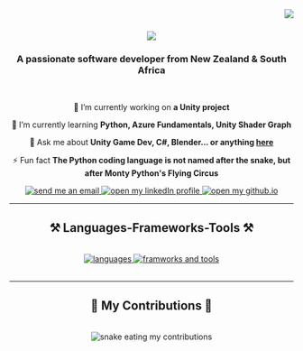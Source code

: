 <img align="right" src="https://visitor-badge.laobi.icu/badge?page_id=TTTTimothyyyy.TTTTimothyyyy" />

<h1 align="center">
    <img src="https://readme-typing-svg.herokuapp.com/?font=Righteous&size=35&center=true&vCenter=true&width=500&height=70&duration=4000&lines=Hi+There!+👋;+I'm+Timothy+Dunn!;" />
</h1>

<h3 align="center">A passionate software developer from New Zealand & South Africa</h3>

<br/>

<div align="center">
 
 🔭 I’m currently working on **a Unity project**
 
 🌱 I’m currently learning **Python, Azure Fundamentals, Unity Shader Graph**

💬 Ask me about **Unity Game Dev, C#, Blender... or anything [here](https://github.com/TTTTimothyyyy/TTTTimothyyyy/issues)**

⚡ Fun fact **The Python coding language is not named after the snake, but after Monty Python's Flying Circus**

 </div>
 
<div align="center"> 
  <a href="mailto:timothytylerdunn@gmail.com">
    <img alt="send me an email" src="https://img.shields.io/badge/Gmail-333333?style=for-the-badge&logo=gmail&logoColor=red" />
  </a>
  <a href="https://linkedin.com/in/timothy-dunn-055657199/" target="_blank">
    <img alt="open my linkedIn profile" src="https://img.shields.io/badge/LinkedIn-0077B5?style=for-the-badge&logo=linkedin&logoColor=white" target="_blank" />
  </a>
  <a href="https://TTTTimothyyyy.github.io" target="_blank">
     <img alt="open my github.io" src="https://img.shields.io/badge/Portfolio-FF5722?style=for-the-badge&logo=todoist&logoColor=white" target="_blank" /> <!-- sqlite, safari, google-chrome are other good icon options -->
  </a>
</div>

 <hr/>
 
<h2 align="center">⚒️ Languages-Frameworks-Tools ⚒️</h2>
<br/>
<div align="center">
<!--<p align="center">-->
  <a href="https://skillicons.dev">
    <img alt="languages" src="https://skillicons.dev/icons?i=cs,html,css,kotlin,python" />
    <img alt="framworks and tools" src="https://skillicons.dev/icons?i=unity,blender,visualstudio,vscode,github,postman,androidstudio,githubactions" />
  </a>
</div>
<!--</p>-->


<!-- <div align="center">
    <img alt="languages" src="https://skillicons.dev/icons?i=CS,HTML,CSS,Kotlin-Dark,Python-Dark" />
    <img alt="framworks and tools" src="https://skillicons.dev/icons?i=Unity-Dark,Blender-Dark,VisualStudio-Dark,VSCode-Dark,Github-Dark,Postman,AndroidStudio-Dark,GithubActions-Dark" /><br>
</div>
-->

<br/>
<hr/>

<div align="center">
  <h2>🐍 My Contributions 🐍</h2>
  <br>
  <img alt="snake eating my contributions" src="https://raw.githubusercontent.com/TTTTimothyyyy/TTTTimothyyyy/output/github-contribution-grid-snake.svg" />
  
  <br/><br/><br/>
</div>

<!-- 
<hr/>

<h2 align="center">⚡ Stats ⚡</h2>
<br>
<div align=center>
  <img width=390 src="https://github-readme-streak-stats-TTTTimothyyyy.vercel.app/?user=salesp07&count_private=true&theme=react&border_radius=10" alt="streak stats"/>
  <img width=390 src="https://github-readme-stats-TTTTimothyyyy.vercel.app/api?username=salesp07&count_private=true&show_icons=true&theme=react&rank_icon=github&border_radius=10" alt="readme stats" />
  <br/>
  <img width=325 align="center" src="https://github-readme-stats-TTTTimothyyyy.vercel.app/api/top-langs/?username=TTTTimothyyyy&hide=HTML&langs_count=8&layout=compact&theme=react&border_radius=10&size_weight=0.5&count_weight=0.5&exclude_repo=github-readme-stats" alt="top langs" />
</div> 

<br/><br/>

<hr/>

<br/>

<div align="center">
<a href='https://ko-fi.com/V7V4RAK9C' target='_blank'><img height='64' style='border:0px;height:64px;' src='https://storage.ko-fi.com/cdn/kofi1.png?v=3' border='0' alt='Buy Me a Coffee at ko-fi.com' /></a>
</div> -->

<br/>
